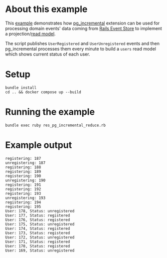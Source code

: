 # About this example

This [example](https://github.com/paneq/pg_playground/blob/main/res_incremental_reduce/res_pg_incremental_reduce.rb) 
demonstrates how [pg_incremental](https://github.com/CrunchyData/pg_incremental) extension can
be used for processing domain events' data
coming from [Rails Event Store](https://railseventstore.org/)
to implement a projection/[read model](https://event-driven.io/en/projections_and_read_models_in_event_driven_architecture/).

The script publishes `UserRegistered` and `UserUnregistered` events and then pg_incremental processes 
them every minute to build a `users` read model which shows current status of each user.

# Setup

```
bundle install
cd .. && docker compose up --build
```

# Running the example

```
bundle exec ruby res_pg_incremental_reduce.rb
```

# Example output

```
registering: 187
unregistering: 187
registering: 188
registering: 189
registering: 190
unregistering: 190
registering: 191
registering: 192
registering: 193
unregistering: 193
registering: 194
registering: 195
User: 178, Status: unregistered
User: 177, Status: registered
User: 176, Status: registered
User: 175, Status: unregistered
User: 174, Status: registered
User: 173, Status: registered
User: 172, Status: unregistered
User: 171, Status: registered
User: 170, Status: registered
User: 169, Status: unregistered
```
